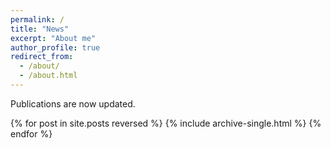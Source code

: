 ```yaml
---
permalink: /
title: "News"
excerpt: "About me"
author_profile: true
redirect_from: 
  - /about/
  - /about.html
---
```


Publications are now updated.

{% for post in site.posts reversed %}
  {% include archive-single.html %}
{% endfor %}